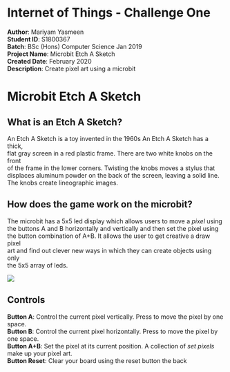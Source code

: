 # Internet of Things - Challenge One

**Author**: Mariyam Yasmeen\
**Student ID**: S1800367   
**Batch**: BSc (Hons) Computer Science Jan 2019\
**Project Name**: Microbit Etch A Sketch\
**Created Date**: February 2020\
**Description**: Create pixel art using a microbit

# Microbit Etch A Sketch

## What is an Etch A Sketch?
An Etch A Sketch is a toy invented in the 1960s An Etch A Sketch has a thick,\
flat gray screen in a red plastic frame. There are two white knobs on the front\
of the frame in the lower corners. Twisting the knobs moves a stylus that\
displaces aluminum powder on the back of the screen, leaving a solid line. \
The knobs create lineographic images.

## How does the game work on the microbit?
The microbit has a 5x5 led display which allows users to move a *pixel* using\
the buttons A and B horizontally and vertically and then set the pixel using\
the button combination of A+B. It allows the user to get creative a draw pixel\
art and find out clever new ways in which they can create objects using only\
the 5x5 array of leds.

![](https://gitlab.uwe.ac.uk/m2-yasmeen/iot-challenge-1/raw/master/Img/br.jpg)

## Controls

**Button A**: Control the current pixel vertically. Press to move the pixel by one space.\
**Button B**: Control the current pixel horizontally. Press to move the pixel by one space.\
**Button A+B**: Set the pixel at its current position. A collection of *set pixels*\
                make up your pixel art.\
**Button Reset**: Clear your board using the reset button the back
